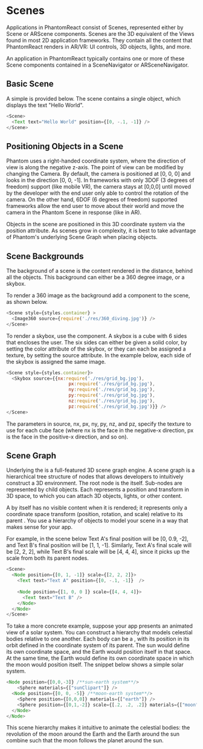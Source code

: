 # Scenes

Applications in PhantomReact consist of Scenes, represented either by Scene or ARScene components. Scenes are the 3D equivalent of the Views found in most 2D application frameworks. They contain all the content that PhantomReact renders in AR/VR: UI controls, 3D objects, lights, and more.

An application in PhantomReact typically contains one or more of these Scene components contained in a SceneNavigator or ARSceneNavigator.

## Basic Scene
A simple <Scene> is provided below. The scene contains a single <Text> object, which displays the text "Hello World".

```JavaScript
<Scene>
  <Text text="Hello World" position={[0, -.1, -1]} />
</Scene>
```
## Positioning Objects in a Scene
Phantom uses a right-handed coordinate system, where the direction of view is along the negative z-axis. The point of view can be modified by changing the Camera. By default, the camera is positioned at [0, 0, 0] and looks in the direction [0, 0, -1]. In frameworks with only 3DOF (3 degrees of freedom) support (like mobile VR), the camera stays at [0,0,0] until moved by the developer with the end user only able to control the rotation of the camera. On the other hand, 6DOF (6 degrees of freedom) supported frameworks allow the end user to move about their world and move the camera in the Phantom Scene in response (like in AR).

Objects in the scene are positioned in this 3D coordinate system via the position attribute. As scenes grow in complexity, it is best to take advantage of Phantom's underlying Scene Graph when placing objects.

## Scene Backgrounds
The background of a scene is the content rendered in the distance, behind all the objects. This background can either be a 360 degree image, or a skybox.

To render a 360 image as the background add a <Image360> component to the scene, as shown below.

```JavaScript
<Scene style={styles.container} >
  <Image360 source={require('./res/360_diving.jpg')} />
</Scene>
```
To render a skybox, use the <Skybox> component. A skybox is a cube with 6 sides that encloses the user. The six sides can either be given a solid color, by setting the color attribute of the skybox, or they can each be assigned a texture, by setting the source attribute. In the example below, each side of the skybox is assigned the same image.

```JavaScript
<Scene style={styles.container}>
  <Skybox source={{nx:require('./res/grid_bg.jpg'),
                       px:require('./res/grid_bg.jpg'),
                       ny:require('./res/grid_bg.jpg'),
                       py:require('./res/grid_bg.jpg'),
                       nz:require('./res/grid_bg.jpg'),
                       pz:require('./res/grid_bg.jpg')}} />
</Scene>
```
The parameters in source, nx, px, ny, py, nz, and pz, specify the texture to use for each cube face (where nx is the face in the negative-x direction, px is the face in the positive-x direction, and so on).

## Scene Graph
Underlying the <Scene> is a full-featured 3D scene graph engine. A scene graph is a hierarchical tree structure of nodes that allows developers to intuitively construct a 3D environment. The root node is the <Scene> itself. Sub-nodes are represented by child <Node> objects. Each <Node> represents a position and transform in 3D space, to which you can attach 3D objects, lights, or other content.

A <Node> by itself has no visible content when it is rendered; it represents only a coordinate space transform (position, rotation, and scale) relative to its parent <Node>. You use a hierarchy of <Node> objects to model your scene in a way that makes sense for your app.

For example, in the scene below Text A's final position will be [0, 0.9, -2], and Text B's final position will be [1, 1, -1]. Similarly, Text A's final scale will be [2, 2, 2], while Text B's final scale will be [4, 4, 4], since it picks up the scale from both its parent nodes.

```JavaScript
<Scene>
  <Node position={[0, 1, -1]} scale={[2, 2, 2]}>
    <Text text="Text A" position={[0, -.1, -1]}  />
    
    <Node position={[1, 0, 0 ]} scale={[4, 4, 4]}>
      <Text text="Text B" />
    </Node> 
  </Node>
</Scene>
```
To take a more concrete example, suppose your app presents an animated view of a solar system. You can construct a <Node> hierarchy that models celestial bodies relative to one another. Each body can be a <Node>, with its position in its orbit defined in the coordinate system of its parent. The sun would define its own coordinate space, and the Earth would position itself in that space. At the same time, the Earth would define its own coordinate space in which the moon would position itself. The snippet below shows a simple solar system.

```JavaScript
<Node position={[0,0,-3]} /**sun-earth system**/>
    <Sphere materials={["sunClipart"]} />
  <Node position={[0, 0, -5]} /**moon-earth system**/>
    <Sphere position={[0,0,0]} materials={["earth"]} />
    <Sphere position={[0,1,-2]} scale={[.2, .2, .2]} materials={["moon"]}/>
  </Node>
</Node>
```
This scene hierarchy makes it intuitive to animate the celestial bodies: the revolution of the moon around the Earth and the Earth around the sun combine such that the moon follows the planet around the sun.
